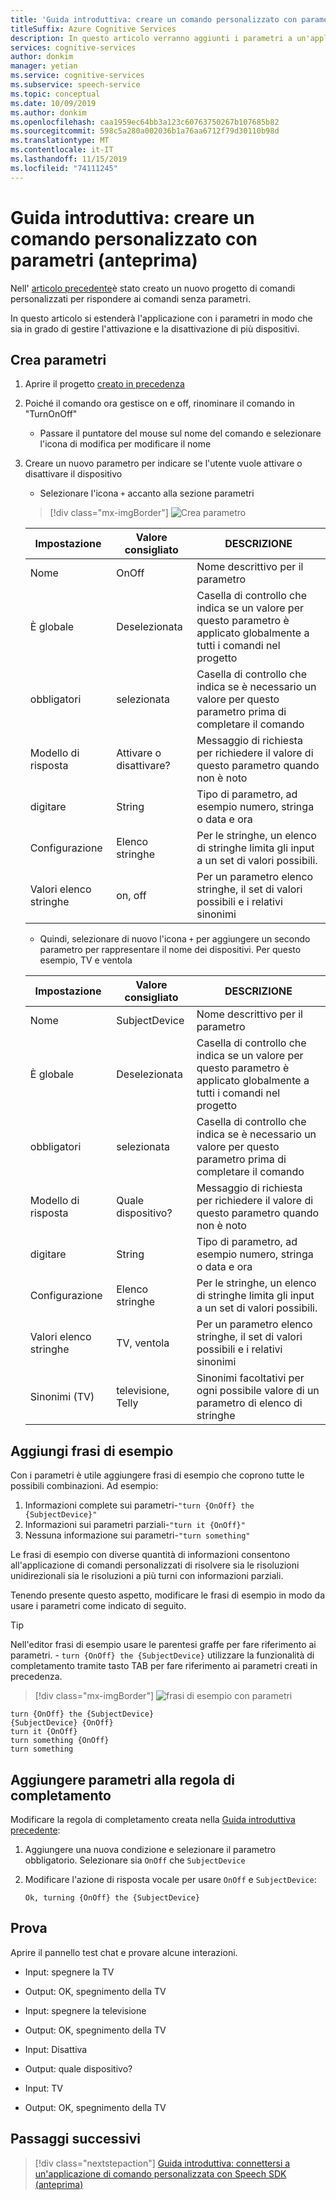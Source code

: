 ```yaml
---
title: 'Guida introduttiva: creare un comando personalizzato con parametri (anteprima)-servizio riconoscimento vocale'
titleSuffix: Azure Cognitive Services
description: In questo articolo verranno aggiunti i parametri a un'applicazione comandi personalizzata.
services: cognitive-services
author: donkim
manager: yetian
ms.service: cognitive-services
ms.subservice: speech-service
ms.topic: conceptual
ms.date: 10/09/2019
ms.author: donkim
ms.openlocfilehash: caa1959ec64bb3a123c60763750267b107685b82
ms.sourcegitcommit: 598c5a280a002036b1a76aa6712f79d30110b98d
ms.translationtype: MT
ms.contentlocale: it-IT
ms.lasthandoff: 11/15/2019
ms.locfileid: "74111245"
---
```

# <a name="quickstart-create-a-custom-command-with-parameters-preview"></a>Guida introduttiva: creare un comando personalizzato con parametri (anteprima)

Nell' [articolo precedente](./quickstart-custom-speech-commands-create-new.md)è stato creato un nuovo progetto di comandi personalizzati per rispondere ai comandi senza parametri.

In questo articolo si estenderà l'applicazione con i parametri in modo che sia in grado di gestire l'attivazione e la disattivazione di più dispositivi.

## <a name="create-parameters"></a>Crea parametri

1. Aprire il progetto [creato in precedenza](./quickstart-custom-speech-commands-create-new.md)
1. Poiché il comando ora gestisce on e off, rinominare il comando in "TurnOnOff"
   - Passare il puntatore del mouse sul nome del comando e selezionare l'icona di modifica per modificare il nome
1. Creare un nuovo parametro per indicare se l'utente vuole attivare o disattivare il dispositivo
   - Selezionare l'icona `+` accanto alla sezione parametri

   > [!div class="mx-imgBorder"]
   > ![Crea parametro](media/custom-speech-commands/create-on-off-parameter.png)

   | Impostazione            | Valore consigliato | DESCRIZIONE                                                                                               |
   | ------------------ | --------------- | --------------------------------------------------------------------------------------------------------- |
   | Nome               | OnOff           | Nome descrittivo per il parametro                                                                     |
   | È globale          | Deselezionata       | Casella di controllo che indica se un valore per questo parametro è applicato globalmente a tutti i comandi nel progetto |
   | obbligatori           | selezionata         | Casella di controllo che indica se è necessario un valore per questo parametro prima di completare il comando          |
   | Modello di risposta  | Attivare o disattivare?      | Messaggio di richiesta per richiedere il valore di questo parametro quando non è noto                                       |
   | digitare               | String          | Tipo di parametro, ad esempio numero, stringa o data e ora                                               |
   | Configurazione      | Elenco stringhe     | Per le stringhe, un elenco di stringhe limita gli input a un set di valori possibili.                                      |
   | Valori elenco stringhe | on, off         | Per un parametro elenco stringhe, il set di valori possibili e i relativi sinonimi                                |

   - Quindi, selezionare di nuovo l'icona `+` per aggiungere un secondo parametro per rappresentare il nome dei dispositivi. Per questo esempio, TV e ventola

   | Impostazione            | Valore consigliato   | DESCRIZIONE                                                                                               |
   | ------------------ | ----------------- | --------------------------------------------------------------------------------------------------------- |
   | Nome               | SubjectDevice     | Nome descrittivo per il parametro                                                                     |
   | È globale          | Deselezionata         | Casella di controllo che indica se un valore per questo parametro è applicato globalmente a tutti i comandi nel progetto |
   | obbligatori           | selezionata           | Casella di controllo che indica se è necessario un valore per questo parametro prima di completare il comando          |
   | Modello di risposta  | Quale dispositivo?     | Messaggio di richiesta per richiedere il valore di questo parametro quando non è noto                                       |
   | digitare               | String            | Tipo di parametro, ad esempio numero, stringa o data e ora                                               |
   | Configurazione      | Elenco stringhe       | Per le stringhe, un elenco di stringhe limita gli input a un set di valori possibili.                                      |
   | Valori elenco stringhe | TV, ventola           | Per un parametro elenco stringhe, il set di valori possibili e i relativi sinonimi                                |
   | Sinonimi (TV)      | televisione, Telly | Sinonimi facoltativi per ogni possibile valore di un parametro di elenco di stringhe                                      |

## <a name="add-sample-sentences"></a>Aggiungi frasi di esempio

Con i parametri è utile aggiungere frasi di esempio che coprono tutte le possibili combinazioni. Ad esempio:

1. Informazioni complete sui parametri-`"turn {OnOff} the {SubjectDevice}"`
1. Informazioni sui parametri parziali-`"turn it {OnOff}"`
1. Nessuna informazione sui parametri-`"turn something"`

Le frasi di esempio con diverse quantità di informazioni consentono all'applicazione di comandi personalizzati di risolvere sia le risoluzioni unidirezionali sia le risoluzioni a più turni con informazioni parziali.

Tenendo presente questo aspetto, modificare le frasi di esempio in modo da usare i parametri come indicato di seguito.

> [!TIP]
> Nell'editor frasi di esempio usare le parentesi graffe per fare riferimento ai parametri. - `turn {OnOff} the {SubjectDevice}` utilizzare la funzionalità di completamento tramite tasto TAB per fare riferimento ai parametri creati in precedenza.

> [!div class="mx-imgBorder"]
> ![frasi di esempio con parametri](media/custom-speech-commands/create-parameter-sentences.png)

```
turn {OnOff} the {SubjectDevice}
{SubjectDevice} {OnOff}
turn it {OnOff}
turn something {OnOff}
turn something
```

## <a name="add-parameters-to-completion-rule"></a>Aggiungere parametri alla regola di completamento

Modificare la regola di completamento creata nella [Guida introduttiva precedente](./quickstart-custom-speech-commands-create-new.md):

1. Aggiungere una nuova condizione e selezionare il parametro obbligatorio. Selezionare sia `OnOff` che `SubjectDevice`
1. Modificare l'azione di risposta vocale per usare `OnOff` e `SubjectDevice`:

   ```
   Ok, turning {OnOff} the {SubjectDevice}
   ```

## <a name="try-it-out"></a>Prova

Aprire il pannello test chat e provare alcune interazioni.

- Input: spegnere la TV
- Output: OK, spegnimento della TV

- Input: spegnere la televisione
- Output: OK, spegnimento della TV

- Input: Disattiva
- Output: quale dispositivo?
- Input: TV
- Output: OK, spegnimento della TV

## <a name="next-steps"></a>Passaggi successivi
> [!div class="nextstepaction"]
> [Guida introduttiva: connettersi a un'applicazione di comando personalizzata con Speech SDK (anteprima)](./quickstart-custom-speech-commands-speech-sdk.md)

